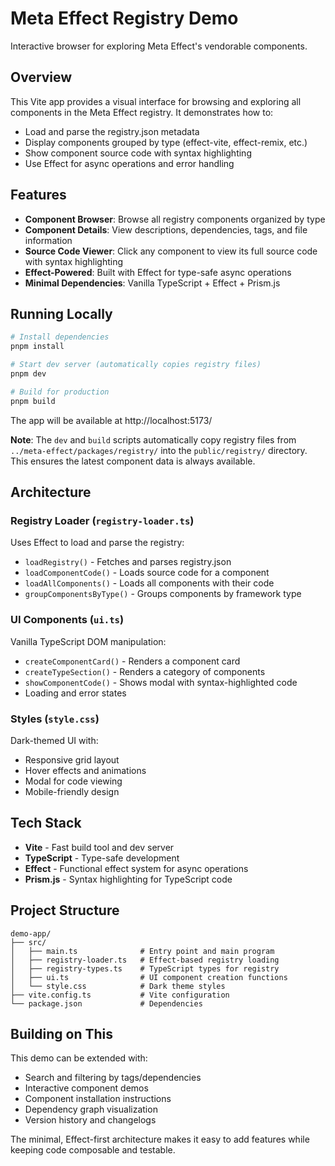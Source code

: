 # Meta Effect Registry Demo

Interactive browser for exploring Meta Effect's vendorable components.

## Overview

This Vite app provides a visual interface for browsing and exploring all components in the Meta Effect registry. It demonstrates how to:

- Load and parse the registry.json metadata
- Display components grouped by type (effect-vite, effect-remix, etc.)
- Show component source code with syntax highlighting
- Use Effect for async operations and error handling

## Features

- **Component Browser**: Browse all registry components organized by type
- **Component Details**: View descriptions, dependencies, tags, and file information
- **Source Code Viewer**: Click any component to view its full source code with syntax highlighting
- **Effect-Powered**: Built with Effect for type-safe async operations
- **Minimal Dependencies**: Vanilla TypeScript + Effect + Prism.js

## Running Locally

```bash
# Install dependencies
pnpm install

# Start dev server (automatically copies registry files)
pnpm dev

# Build for production
pnpm build
```

The app will be available at http://localhost:5173/

**Note**: The `dev` and `build` scripts automatically copy registry files from `../meta-effect/packages/registry/` into the `public/registry/` directory. This ensures the latest component data is always available.

## Architecture

### Registry Loader (`registry-loader.ts`)

Uses Effect to load and parse the registry:

- `loadRegistry()` - Fetches and parses registry.json
- `loadComponentCode()` - Loads source code for a component
- `loadAllComponents()` - Loads all components with their code
- `groupComponentsByType()` - Groups components by framework type

### UI Components (`ui.ts`)

Vanilla TypeScript DOM manipulation:

- `createComponentCard()` - Renders a component card
- `createTypeSection()` - Renders a category of components
- `showComponentCode()` - Shows modal with syntax-highlighted code
- Loading and error states

### Styles (`style.css`)

Dark-themed UI with:

- Responsive grid layout
- Hover effects and animations
- Modal for code viewing
- Mobile-friendly design

## Tech Stack

- **Vite** - Fast build tool and dev server
- **TypeScript** - Type-safe development
- **Effect** - Functional effect system for async operations
- **Prism.js** - Syntax highlighting for TypeScript code

## Project Structure

```
demo-app/
├── src/
│   ├── main.ts              # Entry point and main program
│   ├── registry-loader.ts   # Effect-based registry loading
│   ├── registry-types.ts    # TypeScript types for registry
│   ├── ui.ts                # UI component creation functions
│   └── style.css            # Dark theme styles
├── vite.config.ts           # Vite configuration
└── package.json             # Dependencies
```

## Building on This

This demo can be extended with:

- Search and filtering by tags/dependencies
- Interactive component demos
- Component installation instructions
- Dependency graph visualization
- Version history and changelogs

The minimal, Effect-first architecture makes it easy to add features while keeping code composable and testable.
